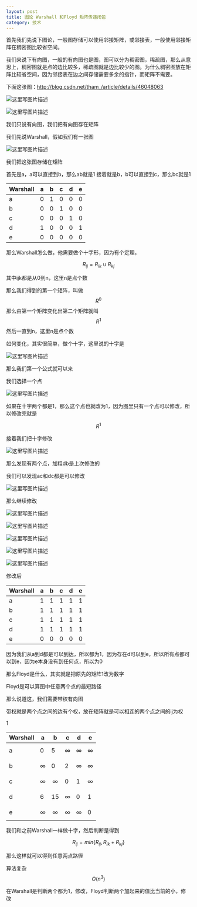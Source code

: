 ```yaml
---
layout: post
title: 图论 Warshall 和Floyd 矩阵传递闭包 
category: 技术 
---
```

首先我们先说下图论，一般图存储可以使用邻接矩阵，或邻接表，一般使用邻接矩阵在稠密图比较省空间。

<!--more-->

我们来说下有向图，一般的有向图也是图，图可以分为稠密图，稀疏图，那么从意思上，稠密图就是点的边比较多，稀疏图就是边比较少的图。为什么稠密图放在矩阵比较省空间，因为邻接表在边之间存储需要多余的指针，而矩阵不需要。

下面这张图：http://blog.csdn.net/tham_/article/details/46048063

![这里写图片描述](http://images.cnitblog.com/i/552798/201404/301440099397248.jpg)

![这里写图片描述](http://images.cnitblog.com/i/552798/201404/301440568453610.jpg)

我们只说有向图，我们把有向图存在矩阵

我们先说Warshall，假如我们有一张图

![这里写图片描述](http://img.blog.csdn.net/20160615163653650)

我们把这张图存储在矩阵

首先是a，a可以直接到b，那么ab就是1
接着就是b，b可以直接到c，那么bc就是1

| Warshall |a|b|c|d|e|
|--|--|--|--|--|--|
|a|0|1|0|0|0|
|b|0|0|1|0|0|
|c|0|0|0|1|0|
|d|1|0|0|0|1|
|e|0|0|0|0|0|

那么Warshall怎么做，他需要做个十字形，因为有个定理，

$$ R_{ij} = R_{ik} \cup R_{kj}   $$

其中ijk都是从0到n，这里n是点个数

那么我们得到的第一个矩阵，叫做$$ R^0 $$
那么由第一个矩阵变化出第二个矩阵就叫$$ R^1 $$
然后一直到n，这里n是点个数

如何变化，其实很简单，做个十字，这里说的十字是

![这里写图片描述](http://img.blog.csdn.net/20160615163704212)

那么我们第一个公式就可以来

我们选择一个点

![这里写图片描述](http://img.blog.csdn.net/20160615163712765)

如果在十字两个都是1，那么这个点也就改为1，因为图里只有一个点可以修改，所以修改完就是

$$R^1$$

接着我们把十字修改

![这里写图片描述](http://img.blog.csdn.net/20160615163737572)

那么发现有两个点，加粗db是上次修改的

我们可以发现ac和dc都是可以修改

![这里写图片描述](http://img.blog.csdn.net/20160615163750322)

那么继续修改

![这里写图片描述](http://img.blog.csdn.net/20160615163802072)

![这里写图片描述](http://img.blog.csdn.net/20160615163808603)

![这里写图片描述](http://img.blog.csdn.net/20160615163817032)

![这里写图片描述](http://img.blog.csdn.net/20160615163826869)

![这里写图片描述](http://img.blog.csdn.net/20160615163833782)

修改后

| Warshall |a|b|c|d|e|
|--|--|--|--|--|--|
|a|1|1|1|1|1|
|b|1|1|1|1|1|
|c|1|1|1|1|1|
|d|1|1|1|1|1|
|e|0|0|0|0|0|

因为我们从a到d都是可以到达，所以都为1，因为存在d可以到e，所以所有点都可以到e，因为e本身没有到任何点，所以为0

那么Floyd是什么，其实就是把原先的矩阵1改为数字

Floyd是可以算图中任意两个点的最短路径

那么说道这，我们需要带权有向图

带权就是两个点之间的边有个权，放在矩阵就是可以相连的两个点之间的ij为权

1

| Warshall |a|b|c|d|e|
|--|--|--|--|--|--|
|a|0|5|$$\infty$$|$$\infty$$|$$\infty$$|
|b|$$\infty$$|0|2|$$\infty$$|$$\infty$$|
|c|$$\infty$$|$$\infty$$|0|1|$$\infty$$|
|d|6|15|$$\infty$$|0|1|
|e|$$\infty$$|$$\infty$$|$$\infty$$|$$\infty$$|0|

我们和之前Warshall一样做十字，然后判断是得到

$$R_{ij}=min\{R_{ij},R_{ik}+R_{kj}\}$$

那么这样就可以得到任意两点路径

算法复杂$$O(n^3)$$

在Warshall是判断两个都为1，修改，Floyd判断两个加起来的值比当前的小，修改

